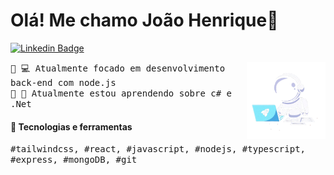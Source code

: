 <h1>Olá! Me chamo João Henrique👋</h1>

[![Linkedin Badge](https://img.shields.io/badge/-LinkedIn-336bcc?style=flat-square&logo=Linkedin&logoColor=white&link=https://www.linkedin.com/in/jo%C3%A3o-henrique-machado-a48a8322a/)](https://www.linkedin.com/in/jo%C3%A3o-henrique-machado-a48a8322a/)


<img src="https://github.com/jhenriquem/jhenriquem/blob/main/astro.png" align="right" width="25%"/>
<samp>
🔹 💻 Atualmente focado em desenvolvimento back-end com node.js
<br>🔹 📖 Atualmente estou aprendendo sobre c# e .Net
</samp>

<br>

#### 🔭 Tecnologias e ferramentas 
<samp>
#tailwindcss, #react, #javascript, #nodejs, #typescript, #express, #mongoDB, #git
</samp>

